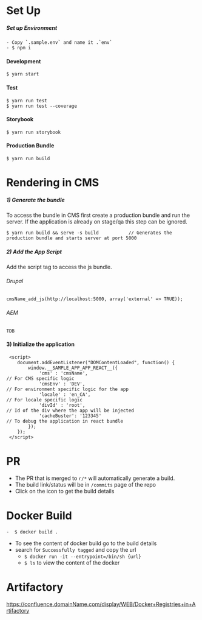 # Set Up
##### Set up Environment 
    - Copy `.sample.env` and name it .`env`
    - $ npm i

#### Development
    $ yarn start

#### Test
    $ yarn run test
    $ yarn run test --coverage
    
#### Storybook
    $ yarn run storybook
    
#### Production Bundle
    $ yarn run build
    
# Rendering in CMS

##### 1) Generate the bundle
To access the bundle in CMS first create a production bundle and run the server. If the application is already on stage/qa this step can be ignored.

    $ yarn run build && serve -s build           // Generates the production bundle and starts server at port 5000

##### 2) Add the App Script
Add the script tag to access the js bundle. 

###### Drupal
    cmsName_add_js(http://localhost:5000, array('external' => TRUE));

###### AEM 
    TDB

#### 3) Initialize the application

     <script>
        document.addEventListener("DOMContentLoaded", function() {
            window.__SAMPLE_APP_APP_REACT__({                                            
                'cms' : 'cmsName',                                                            // For CMS specific logic
                'cmsEnv' : 'DEV',                                                            // For environment specific logic for the app
                'locale' : 'en_CA',                                                          // For locale specific logic 
                'divId' : 'root',                                                            // Id of the div where the app will be injected
                'cacheBuster': '123345'                                                      // To debug the application in react bundle
            });
        });
     </script>


# PR
- The PR that is merged to `r/*` will automatically generate a build.
- The build link/status will be in `/commits` page of the repo
- Click on the icon to get the build details

# Docker Build
    -  $ docker build .
    
- To see the content of docker build go to the build details
- search for `Successfully tagged` and copy the url
    - `$ docker run -it --entrypoint=/bin/sh {url}`
    - `$ ls` to view the content of the docker
        
# Artifactory
https://confluence.domainName.com/display/WEB/Docker+Registries+in+Artifactory

